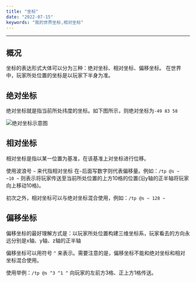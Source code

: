 ```yaml
---
title: "坐标"
date: "2022-07-15"
keywords: "我的世界坐标,相对坐标"
---
```


---

## 概况

坐标的表达形式大体可以分为三种：绝对坐标、相对坐标、偏移坐标。
在世界中，玩家所处位置的坐标是以玩家下半身为准。

## 绝对坐标

绝对坐标就是指当前所处纬度的坐标。如下图所示，则绝对坐标为`-49 83 58`

![绝对坐标示意图](https://public.viewcb.net/images/坐标-1.png "绝对坐标示意图")

## 相对坐标

相对坐标是指以某一位置为基准，在该基准上对坐标进行位移。

使用波浪号 `~` 来代指相对坐标 在`~`后面写数字则代表偏移量。例如：`/tp @s ~ ~10 ~` 则表示将玩家传送至当前所处位置的上方10格的位置(沿y轴的正半轴将玩家向上移动10格)。

初次之外，相对坐标可以与绝对坐标混合使用，例如：`/tp @s ~ 128 ~`

## 偏移坐标

偏移坐标的最好理解方式是：以玩家所处位置构建三维坐标系，玩家看去的方向永远分别是x轴、y轴、z轴的正半轴

偏移坐标可以用符号 `^` 来表示。需要注意的是，偏移坐标不能和绝对坐标和相对坐标混合使用。

使用举例：`/tp @s ^3 ^1 ^` 向玩家的左前方3格、正上方1格传送。
